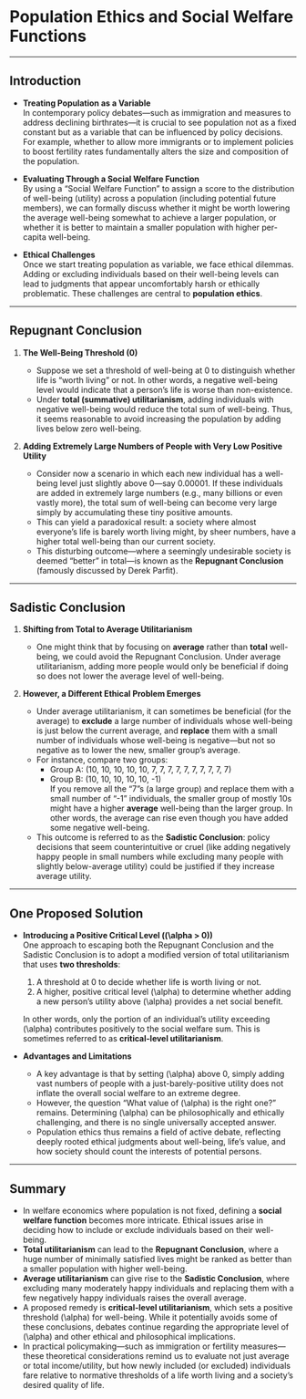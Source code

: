 # Population Ethics and Social Welfare Functions

---

## Introduction

- **Treating Population as a Variable**  
  In contemporary policy debates—such as immigration and measures to address declining birthrates—it is crucial to see population not as a fixed constant but as a variable that can be influenced by policy decisions. For example, whether to allow more immigrants or to implement policies to boost fertility rates fundamentally alters the size and composition of the population.

- **Evaluating Through a Social Welfare Function**  
  By using a “Social Welfare Function” to assign a score to the distribution of well-being (utility) across a population (including potential future members), we can formally discuss whether it might be worth lowering the average well-being somewhat to achieve a larger population, or whether it is better to maintain a smaller population with higher per-capita well-being.

- **Ethical Challenges**  
  Once we start treating population as variable, we face ethical dilemmas. Adding or excluding individuals based on their well-being levels can lead to judgments that appear uncomfortably harsh or ethically problematic. These challenges are central to **population ethics**.

---

## Repugnant Conclusion

1. **The Well-Being Threshold (0)**  
   - Suppose we set a threshold of well-being at 0 to distinguish whether life is “worth living” or not. In other words, a negative well-being level would indicate that a person’s life is worse than non-existence.  
   - Under **total (summative) utilitarianism**, adding individuals with negative well-being would reduce the total sum of well-being. Thus, it seems reasonable to avoid increasing the population by adding lives below zero well-being.

2. **Adding Extremely Large Numbers of People with Very Low Positive Utility**  
   - Consider now a scenario in which each new individual has a well-being level just slightly above 0—say 0.00001. If these individuals are added in extremely large numbers (e.g., many billions or even vastly more), the total sum of well-being can become very large simply by accumulating these tiny positive amounts.
   - This can yield a paradoxical result: a society where almost everyone’s life is barely worth living might, by sheer numbers, have a higher total well-being than our current society.  
   - This disturbing outcome—where a seemingly undesirable society is deemed “better” in total—is known as the **Repugnant Conclusion** (famously discussed by Derek Parfit).

---

## Sadistic Conclusion

1. **Shifting from Total to Average Utilitarianism**  
   - One might think that by focusing on **average** rather than **total** well-being, we could avoid the Repugnant Conclusion. Under average utilitarianism, adding more people would only be beneficial if doing so does not lower the average level of well-being.

2. **However, a Different Ethical Problem Emerges**  
   - Under average utilitarianism, it can sometimes be beneficial (for the average) to **exclude** a large number of individuals whose well-being is just below the current average, and **replace** them with a small number of individuals whose well-being is negative—but not so negative as to lower the new, smaller group’s average.  
   - For instance, compare two groups:  
     - Group A: (10, 10, 10, 10, 10, 7, 7, 7, 7, 7, 7, 7, 7, 7, 7)  
     - Group B: (10, 10, 10, 10, 10, -1)  
     If you remove all the “7”s (a large group) and replace them with a small number of “-1” individuals, the smaller group of mostly 10s might have a higher **average** well-being than the larger group. In other words, the average can rise even though you have added some negative well-being.  
   - This outcome is referred to as the **Sadistic Conclusion**: policy decisions that seem counterintuitive or cruel (like adding negatively happy people in small numbers while excluding many people with slightly below-average utility) could be justified if they increase average utility.

---

## One Proposed Solution

- **Introducing a Positive Critical Level (\(\alpha > 0\))**  
  One approach to escaping both the Repugnant Conclusion and the Sadistic Conclusion is to adopt a modified version of total utilitarianism that uses **two thresholds**:
  1. A threshold at 0 to decide whether life is worth living or not.  
  2. A higher, positive critical level \(\alpha\) to determine whether adding a new person’s utility above \(\alpha\) provides a net social benefit.  

  In other words, only the portion of an individual’s utility exceeding \(\alpha\) contributes positively to the social welfare sum. This is sometimes referred to as **critical-level utilitarianism**.

- **Advantages and Limitations**  
  - A key advantage is that by setting \(\alpha\) above 0, simply adding vast numbers of people with a just-barely-positive utility does not inflate the overall social welfare to an extreme degree.  
  - However, the question “What value of \(\alpha\) is the right one?” remains. Determining \(\alpha\) can be philosophically and ethically challenging, and there is no single universally accepted answer.  
  - Population ethics thus remains a field of active debate, reflecting deeply rooted ethical judgments about well-being, life’s value, and how society should count the interests of potential persons.

---

## Summary

- In welfare economics where population is not fixed, defining a **social welfare function** becomes more intricate. Ethical issues arise in deciding how to include or exclude individuals based on their well-being.
- **Total utilitarianism** can lead to the **Repugnant Conclusion**, where a huge number of minimally satisfied lives might be ranked as better than a smaller population with higher well-being.  
- **Average utilitarianism** can give rise to the **Sadistic Conclusion**, where excluding many moderately happy individuals and replacing them with a few negatively happy individuals raises the overall average.  
- A proposed remedy is **critical-level utilitarianism**, which sets a positive threshold \(\alpha\) for well-being. While it potentially avoids some of these conclusions, debates continue regarding the appropriate level of \(\alpha\) and other ethical and philosophical implications.
- In practical policymaking—such as immigration or fertility measures—these theoretical considerations remind us to evaluate not just average or total income/utility, but how newly included (or excluded) individuals fare relative to normative thresholds of a life worth living and a society’s desired quality of life.